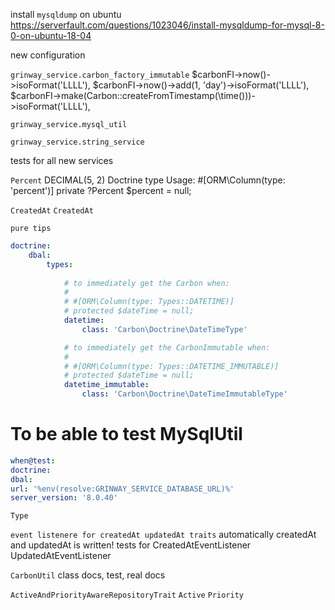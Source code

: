 install `mysqldump` on ubuntu
https://serverfault.com/questions/1023046/install-mysqldump-for-mysql-8-0-on-ubuntu-18-04

new configuration

`grinway_service.carbon_factory_immutable`
$carbonFI->now()->isoFormat('LLLL'),
$carbonFI->now()->add(1, 'day')->isoFormat('LLLL'),
$carbonFI->make(Carbon::createFromTimestamp(\time()))->isoFormat('LLLL'),

`grinway_service.mysql_util`

`grinway_service.string_service`

tests for all new services

`Percent` DECIMAL(5, 2) Doctrine type
Usage:
#[ORM\Column(type: 'percent')]
private ?Percent $percent = null;

`CreatedAt`
`CreatedAt`

`pure tips`
```yaml
doctrine:
    dbal:
        types:
            
            # to immediately get the Carbon when:
            #
            # #[ORM\Column(type: Types::DATETIME)]
            # protected $dateTime = null;
            datetime:
                class: 'Carbon\Doctrine\DateTimeType'

            # to immediately get the CarbonImmutable when: 
            #
            # #[ORM\Column(type: Types::DATETIME_IMMUTABLE)]
            # protected $dateTime = null;
            datetime_immutable:
                class: 'Carbon\Doctrine\DateTimeImmutableType'
```

# To be able to test MySqlUtil
```yaml
when@test:
doctrine:
dbal:
url: '%env(resolve:GRINWAY_SERVICE_DATABASE_URL)%'
server_version: '8.0.40'
```

`Type`

`event listenere for createdAt updatedAt traits`
automatically createdAt and updatedAt is written!
tests for
CreatedAtEventListener
UpdatedAtEventListener

`CarbonUtil` class docs, test, real docs

`ActiveAndPriorityAwareRepositoryTrait`
`Active` `Priority`

